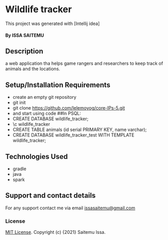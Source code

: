 # Wildlife tracker
This project was generated with [Intellij idea]
#### By ISSA SAITEMU
## Description
a web application tha helps game rangers and researchers to keep track of animals and the locations.
## Setup/Installation Requirements
* create an empty git repository
* git init
* git clone https://github.com/lelemoyog/core-IPs-5.git
* and start using code
##In PSQL:
* CREATE DATABASE wildlife_tracker;
* \c wildlife_tracker
* CREATE TABLE animals (id serial PRIMARY KEY, name varchar);
* CREATE DATABASE wildlife_tracker_test WITH TEMPLATE wildlife_tracker;

## Technologies Used
* gradle
* java
* spark
## Support and contact details
For any support contact me via email issasaitemu@gmail.com
### License
 [MIT License](License).
Copyright (c) {2021}  Saitemu Issa.